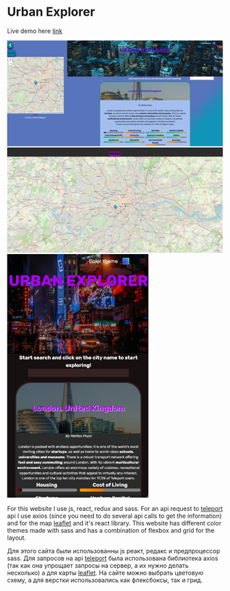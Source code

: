 # Urban Explorer

Live demo here [link](https://practical-sammet-f57cbc.netlify.app/)

![pc](src/design/imgs/readme/pc.png)
![map](src/design/imgs/readme/map.png)
<img src="./src/design/imgs/readme/mobile.png" width="330">

For this website I use js, react, redux and sass. For an api request to [teleport](https://teleport.org/) api I use axios (since you need to do several api calls to get the information) and for the map [leaflet](https://leafletjs.com/) and it's react library. This website has different color themes made with sass and has a combination of flexbox and grid for the layout. 

Для этого сайта были использованны js реакт, редакс и предпроцессор sass. Для запросов на api [teleport](https://teleport.org/)  была использована библиотека axios (так как она упрощает запросы на сервер, а их нужно делать несколько) а для карты [leaflet](https://leafletjs.com/). На сайте можно выбрать цветовую схему, а для верстки использовались как флексбоксы, так и грид.  